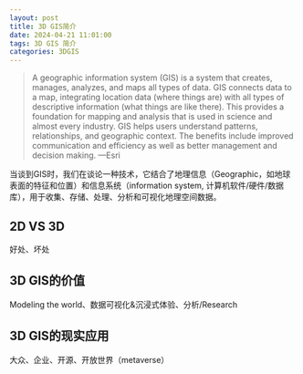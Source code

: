 ```yaml
---
layout: post
title: 3D GIS简介
date: 2024-04-21 11:01:00
tags: 3D GIS 简介
categories: 3DGIS
---
```


> A geographic information system (GIS) is a system that creates, manages, analyzes, and maps all types of data. GIS connects data to a map, integrating location data (where things are) with all types of descriptive information (what things are like there). This provides a foundation for mapping and analysis that is used in science and almost every industry. GIS helps users understand patterns, relationships, and geographic context. The benefits include improved communication and efficiency as well as better management and decision making. 
> —Esri

当谈到GIS时，我们在谈论一种技术，它结合了地理信息（Geographic，如地球表面的特征和位置）和信息系统（information system, 计算机软件/硬件/数据库），用于收集、存储、处理、分析和可视化地理空间数据。


## 2D VS 3D

好处、坏处

## 3D GIS的价值

Modeling the world、数据可视化&沉浸式体验、分析/Research

## 3D GIS的现实应用

大众、企业、开源、开放世界（metaverse）

